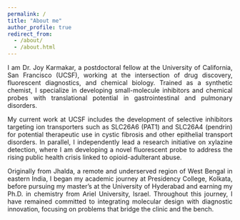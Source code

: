 ```yaml
---
permalink: /
title: "About me"
author_profile: true
redirect_from: 
  - /about/
  - /about.html
---
```


<p style="text-align: justify;">
I am Dr. Joy Karmakar, a postdoctoral fellow at the University of California, San Francisco (UCSF), working at the intersection of drug discovery, fluorescent diagnostics, and chemical biology. Trained as a synthetic chemist, I specialize in developing small-molecule inhibitors and chemical probes with translational potential in gastrointestinal and pulmonary disorders.
</p>

<p style="text-align: justify;">
My current work at UCSF includes the development of selective inhibitors targeting ion transporters such as SLC26A6 (PAT1) and SLC26A4 (pendrin) for potential therapeutic use in cystic fibrosis and other epithelial transport disorders. In parallel, I independently lead a research initiative on xylazine detection, where I am developing a novel fluorescent probe to address the rising public health crisis linked to opioid-adulterant abuse.
</p>

<p style="text-align: justify;">
Originally from Jhalda, a remote and underserved region of West Bengal in eastern India, I began my academic journey at Presidency College, Kolkata, before pursuing my master’s at the University of Hyderabad and earning my Ph.D. in chemistry from Ariel University, Israel. Throughout this journey, I have remained committed to integrating molecular design with diagnostic innovation, focusing on problems that bridge the clinic and the bench.
</p>
